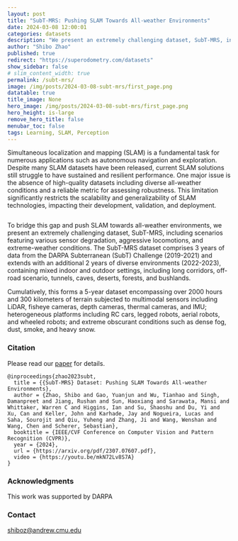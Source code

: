 ```yaml
---
layout: post
title: "SubT-MRS: Pushing SLAM Towards All-weather Environments"
date: 2024-03-08 12:00:01
categories: datasets
description: "We present an extremely challenging dataset, SubT-MRS, including scenarios featuring various sensor degradation, aggressive locomotions, and extreme-weather conditions. The SubT-MRS dataset comprises 3 years of data from the DARPA Subterranean (SubT) Challenge (2019-2021) and extends with an additional 2 years of diverse environments (2022-2023), containing mixed indoor and outdoor settings, including long corridors, off-road scenario, tunnels, caves, deserts, forests, and bushlands"
author: "Shibo Zhao"
published: true
redirect: "https://superodometry.com/datasets"
show_sidebar: false
# slim_content_width: true
permalink: /subt-mrs/
image: /img/posts/2024-03-08-subt-mrs/first_page.png
datatable: true
title_image: None
hero_image: /img/posts/2024-03-08-subt-mrs/first_page.png
hero_height: is-large
remove_hero_title: false
menubar_toc: false
tags: Learning, SLAM, Perception
---
```


Simultaneous localization and mapping (SLAM) is a fundamental task for numerous applications such as autonomous navigation and exploration. Despite many SLAM datasets have been released, current SLAM solutions still struggle to have sustained and resilient performance. One major issue is the absence of high-quality datasets including diverse all-weather conditions and a reliable metric for assessing robustness. This limitation significantly restricts the scalability and generalizability of SLAM technologies, impacting their development, validation, and deployment.

<figure>
 <img src="/img/posts/2024-03-08-subt-mrs/first_page.png" alt="" />
</figure>

To bridge this gap and push SLAM towards all-weather environments, we present an extremely challenging dataset, SubT-MRS, including scenarios featuring various sensor degradation, aggressive locomotions, and extreme-weather conditions. The SubT-MRS dataset comprises 3 years of data from the DARPA Subterranean (SubT) Challenge (2019-2021) and extends with an additional 2 years of diverse environments (2022-2023), containing mixed indoor and outdoor settings, including long corridors, off-road scenario, tunnels, caves, deserts, forests, and bushlands.

Cumulatively, this forms a 5-year dataset encompassing over 2000 hours and 300 kilometers of terrain subjected to multimodal sensors including LiDAR, fisheye cameras, depth cameras, thermal cameras, and IMU; heterogeneous platforms including RC cars, legged robots, aerial robots, and wheeled robots; and extreme obscurant conditions such as dense fog, dust, smoke, and heavy snow.


### Citation

Please read our [paper](https://arxiv.org/abs/2307.07607) for details. 

```
@inproceedings{zhao2023subt,
  title = {{SubT-MRS} Dataset: Pushing SLAM Towards All-weather Environments},
  author = {Zhao, Shibo and Gao, Yuanjun and Wu, Tianhao and Singh, Damanpreet and Jiang, Rushan and Sun, Haoxiang and Sarawata, Mansi and Whittaker, Warren C and Higgins, Ian and Su, Shaoshu and Du, Yi and Xu, Can and Keller, John and Karhade, Jay and Nogueira, Lucas and Saha, Sourojit and Qiu, Yuheng and Zhang, Ji and Wang, Wenshan and Wang, Chen and Scherer, Sebastian},
  booktitle = {IEEE/CVF Conference on Computer Vision and Pattern Recognition (CVPR)},
  year = {2024},
  url = {https://arxiv.org/pdf/2307.07607.pdf},
  video = {https://youtu.be/mkN72Lv8S7A}
}

```



### Acknowledgments 

This work was supported by DARPA

### Contact 
shiboz@andrew.cmu.edu
